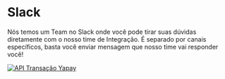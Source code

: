 # Slack

Nós temos um Team no Slack onde você pode tirar suas dúvidas diretamente com o nosso time de Integração. É separado por canais específicos, basta você enviar mensagem que nosso time vai responder você! 

<div class="slack-yapay">

<a href="https://join.slack.com/t/yapayintegracao/shared_invite/enQtNzIxNDM1NzM5MDQ2LWQ2M2UwMzFhMWNiYWEwYjRlZWU0MTA4ZmQxZDY3NGUzMTZiZTY3NDFmNmRiMTQ5NDBlZTg3YzViNDllNDRiOTk" target="_blank">![API Transação Yapay](/images/slack-integracao-yapay.png "Acesse o Team Slack Integração Yapay")</a>

</div>